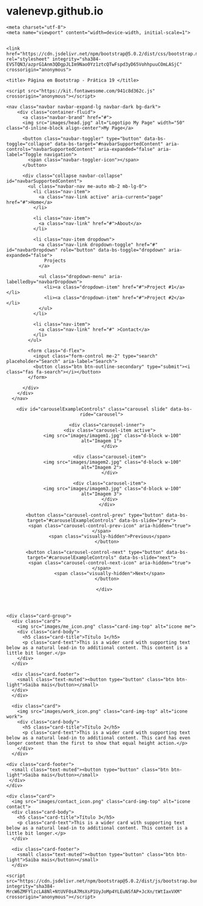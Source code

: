 # valenevp.github.io
<!doctype html>
<html lang="en">
<head>

    <meta charset="utf-8">
    <meta name="viewport" content="width=device-width, initial-scale=1">

       
    <link href="https://cdn.jsdelivr.net/npm/bootstrap@5.0.2/dist/css/bootstrap.min.css" rel="stylesheet" integrity="sha384-EVSTQN3/azprG1Anm3QDgpJLIm9Nao0Yz1ztcQTwFspd3yD65VohhpuuCOmLASjC" crossorigin="anonymous">

    <title> Página em Bootstrap - Prática 19 </title>

    <script src="https://kit.fontawesome.com/941c8d362c.js" crossorigin="anonymous"></script>

  <style>

    button.carousel-control-next, button.carousel-control-prev{
      background-color: #212529;
    }
    .card{
      background-color: #212529;
    }
    h5.card-title, p.card-text{
      color:#ffffff;
    }
    h5.card-title{
      text-align: center;
    }

  </style>
</head>

<body>

    <nav class="navbar navbar-expand-lg navbar-dark bg-dark">
        <div class="container-fluid">
          <a class="navbar-brand" href="#">
          <img src="images/head.jpg" alt="Logotipo My Page" width="50" class="d-inline-block align-center">My Page</a>

          <button class="navbar-toggler" type="button" data-bs-toggle="collapse" data-bs-target="#navbarSupportedContent" aria-controls="navbarSupportedContent" aria-expanded="false" aria-label="Toggle navigation">
            <span class="navbar-toggler-icon"></span>
          </button>

          <div class="collapse navbar-collapse" id="navbarSupportedContent">
            <ul class="navbar-nav me-auto mb-2 mb-lg-0">
              <li class="nav-item">
                <a class="nav-link active" aria-current="page" href="#">Home</a>
              </li>

              <li class="nav-item">
                <a class="nav-link" href="#">About</a>
              </li>

              <li class="nav-item dropdown">
                <a class="nav-link dropdown-toggle" href="#" id="navbarDropdown" role="button" data-bs-toggle="dropdown" aria-expanded="false">
                  Projects
                </a>

                <ul class="dropdown-menu" aria-labelledby="navbarDropdown">
                  <li><a class="dropdown-item" href="#">Project #1</a></li>
                  <li><a class="dropdown-item" href="#">Project #2</a></li>
                </ul>
              </li>

              <li class="nav-item">
                <a class="nav-link" href="#" >Contact</a>
              </li>
            </ul>

            <form class="d-flex">
              <input class="form-control me-2" type="search" placeholder="Search" aria-label="Search">
              <button class="btn btn-outline-secondary" type="submit"><i class="fas fa-search"></i></button>
            </form>

          </div>
        </div>
      </nav>

  <header>

      <div id="carouselExampleControls" class="carousel slide" data-bs-ride="carousel">

        <div class="carousel-inner">
          <div class="carousel-item active">
            <img src="images/imagem1.jpg" class="d-block w-100" alt="Imagem 1">
          </div>

          <div class="carousel-item">
            <img src="images/imagem2.jpg" class="d-block w-100" alt="Imagem 2">
          </div>

          <div class="carousel-item">
            <img src="images/imagem3.jpg" class="d-block w-100" alt="Imagem 3">
          </div>
        </div>

        <button class="carousel-control-prev" type="button" data-bs-target="#carouselExampleControls" data-bs-slide="prev">
          <span class="carousel-control-prev-icon" aria-hidden="true"></span>
          <span class="visually-hidden">Previous</span>
        </button>

        <button class="carousel-control-next" type="button" data-bs-target="#carouselExampleControls" data-bs-slide="next">
          <span class="carousel-control-next-icon" aria-hidden="true"></span>
          <span class="visually-hidden">Next</span>
        </button>

      </div>

  </header>

  <section>

    <div class="card-group">
      <div class="card">
        <img src="images/me_icon.png" class="card-img-top" alt="icone me">
        <div class="card-body">
          <h5 class="card-title">Título 1</h5>
          <p class="card-text">This is a wider card with supporting text below as a natural lead-in to additional content. This content is a little bit longer.</p>
        </div>
      </div>

      <div class="card.footer">
        <small class="text-muted"><button type="button" class="btn btn-light">Saiba mais</button></small>
      </div>
      </div>

      <div class="card">
        <img src="images/work_icon.png" class="card-img-top" alt="icone work">
        <div class="card-body">
          <h5 class="card-title">Título 2</h5>
          <p class="card-text">This is a wider card with supporting text below as a natural lead-in to additional content. This card has even longer content than the first to show that equal height action.</p>
        </div>
      </div>

    <div class="card-footer">
      <small class="text-muted"><button type="button" class="btn btn-light">Saiba mais</button></small>
     </div>
    </div>

    <div class="card">
      <img src="images/contact_icon.png" class="card-img-top" alt="icone contact">
      <div class="card-body">
        <h5 class="card-title">Título 3</h5>
        <p class="card-text">This is a wider card with supporting text below as a natural lead-in to additional content. This content is a little bit longer.</p>
      </div>

      <div class="card-footer">
        <small class="text-muted"><button type="button" class="btn btn-light">Saiba mais</button></small>
      </div>

  </section>

    
    <script src="https://cdn.jsdelivr.net/npm/bootstrap@5.0.2/dist/js/bootstrap.bundle.min.js" integrity="sha384-MrcW6ZMFYlzcLA8Nl+NtUVF0sA7MsXsP1UyJoMp4YLEuNSfAP+JcXn/tWtIaxVXM" crossorigin="anonymous"></script>

    
  </body>
</html>
